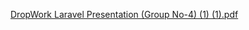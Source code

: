 [DropWork Laravel Presentation (Group No-4) (1) (1).pdf](https://github.com/adshinde2012/dropwork_laravel/files/14073313/DropWork.Laravel.Presentation.Group.No-4.1.1.pdf)
